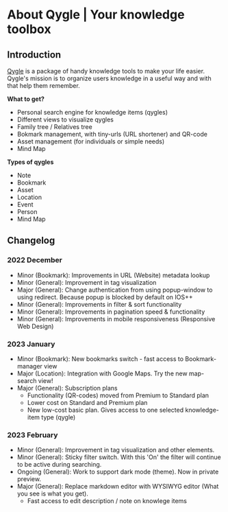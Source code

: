 # About Qygle | Your knowledge toolbox

## Introduction

[Qygle](https://qygle.com) is a package of handy knowledge tools to make your life easier. Qygle's mission is to organize users knowledge in a useful way and with that help them remember.

**What to get?**
- Personal search engine for knowledge items (qygles)
- Different views to visualize qygles
- Family tree / Relatives tree
- Bokmark management, with tiny-urls (URL shortener) and QR-code
- Asset management (for individuals or simple needs)
- Mind Map

**Types of qygles**
- Note
- Bookmark
- Asset
- Location
- Event
- Person
- Mind Map

## Changelog

### 2022 December
- Minor (Bookmark): Improvements in URL (Website) metadata lookup
- Minor (General): Improvement in tag visualization
- Major (General): Change authentication from using popup-window to using redirect. Because popup is blocked by default on IOS++
- Minor (General): Improvements in filter & sort functionality
- Minor (General): Improvements in pagination speed & functionality
- Minor (General): Improvements in mobile responsiveness (Responsive Web Design)

### 2023 January
- Minor (Bookmark): New bookmarks switch - fast access to Bookmark-manager view
- Major (Location): Integration with Google Maps. Try the new map-search view!
- Major (General): Subscription plans
    - Functionality (QR-codes) moved from Premium to Standard plan
    - Lower cost on Standard and Premium plan
    - New low-cost basic plan. Gives access to one selected knowledge-item type (qygle)

### 2023 February
- Minor (General): Improvement in tag visualization and other elements.
- Minor (General): Sticky filter switch. With this 'On' the filter will continue to be active during searching.
- Ongoing (General): Work to support dark mode (theme). Now in private preview.
- Major (General): Replace markdown editor with WYSIWYG editor (What you see is what you get).
    - Fast access to edit description / note on knowlege items
